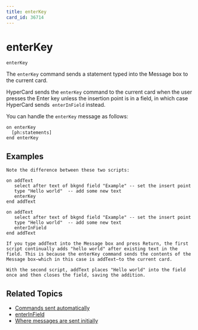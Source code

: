 ```yaml
---
title: enterKey
card_id: 36714
---
```


# enterKey

`enterKey`

The `enterKey` command sends a statement typed into the Message box to the current card.

HyperCard sends the `enterKey` command to the current card when the user presses the Enter key unless the insertion point is in a field, in which case HyperCard sends` enterInField` instead.

You can handle the `enterKey` message as follows:

```
on enterKey
  [ph:statements]
end enterKey
```

## Examples

```
Note the difference between these two scripts:

on addText
   select after text of bkgnd field "Example" -- set the insert point
   type "Hello world"  -- add some new text
   enterKey
end addText

on addText
   select after text of bkgnd field "Example" -- set the insert point
   type "Hello world"  -- add some new text
   enterInField
end addText

If you type addText into the Message box and press Return, the first script continually adds "hello world" after existing text in the field. This is because the enterKey command sends the contents of the Message box—which in this case is addText—to the current card.

With the second script, addText places "Hello world" into the field once and then closes the field, saving the addition.
```

## Related Topics

* [Commands sent automatically](/HyperTalkReference/systemmessages/Commands-sent-automatically)
* [enterInField](/HyperTalkReference/commands/enterInField)
* [Where messages are sent initially](/HyperTalkReference/systemmessages/Where-messages-are-sent-initially)
